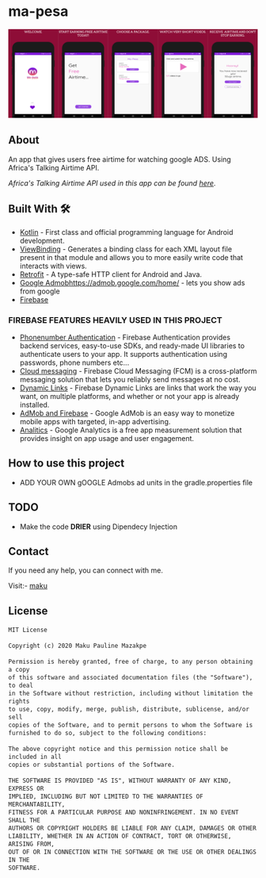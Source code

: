 # ma-pesa
![](media/mapesa.png)

## About
 An app that gives users free airtime for watching google ADS. Using Africa's Talking Airtime API.

*Africa's Talking Airtime API used in this app can be found [here](https://africastalking.com/)*.

## Built With 🛠
- [Kotlin](https://kotlinlang.org/) - First class and official programming language for Android development.
- [ViewBinding](https://developer.android.com/topic/libraries/view-binding) - Generates a binding class for each XML layout file present in that module and allows you to more easily write code that interacts with views.
- [Retrofit](https://square.github.io/retrofit/) - A type-safe HTTP client for Android and Java.
- [Google Admob]()https://admob.google.com/home/ - lets you show ads from google
- [Firebase](https://www.googleadservices.com/pagead/aclk?sa=L&ai=DChcSEwj80qes2djoAhWIse0KHVaNCxcYABAAGgJkZw&ohost=www.google.com&cid=CAESQeD2EgruEoXXKi17yB0SsKnsXyLZlgFF-2n7hn8qZ6PBYwkqIvNl2QWqk2pz2fLH2pO5IDaMWgWKXUgw0bqB5-s2&sig=AOD64_36dXngwifIMuG83n5r97uDJx1JmQ&q=&ved=2ahUKEwio-J-s2djoAhWSSxUIHUH7ARYQ0Qx6BAgbEAE&adurl=)

### FIREBASE FEATURES HEAVILY USED IN THIS PROJECT
- [Phonenumber Authentication](https://firebase.google.com/docs/auth) - Firebase Authentication provides backend services, easy-to-use SDKs, and ready-made UI libraries to authenticate users to your app. It supports authentication using passwords, phone numbers etc...
- [Cloud messaging](https://firebase.google.com/docs/cloud-messaging) - Firebase Cloud Messaging (FCM) is a cross-platform messaging solution that lets you reliably send messages at no cost.
- [Dynamic Links](https://firebase.google.com/docs/dynamic-links) - Firebase Dynamic Links are links that work the way you want, on multiple platforms, and whether or not your app is already installed.
- [AdMob and Firebase](https://firebase.google.com/docs/admob) - Google AdMob is an easy way to monetize mobile apps with targeted, in-app advertising.
- [Analitics](https://firebase.google.com/docs/analytics) - Google Analytics is a free app measurement solution that provides insight on app usage and user engagement.

## How to use this project
- ADD YOUR OWN gOOGLE Admobs ad units in the gradle.properties file

## TODO
- Make the code **DRIER** using Dipendecy Injection

## Contact
If you need any help, you can connect with me.

Visit:- [maku](https://www.linkedin.com/in/maku-mazakpe-700a3a165/)

## License
```
MIT License

Copyright (c) 2020 Maku Pauline Mazakpe

Permission is hereby granted, free of charge, to any person obtaining a copy
of this software and associated documentation files (the "Software"), to deal
in the Software without restriction, including without limitation the rights
to use, copy, modify, merge, publish, distribute, sublicense, and/or sell
copies of the Software, and to permit persons to whom the Software is
furnished to do so, subject to the following conditions:

The above copyright notice and this permission notice shall be included in all
copies or substantial portions of the Software.

THE SOFTWARE IS PROVIDED "AS IS", WITHOUT WARRANTY OF ANY KIND, EXPRESS OR
IMPLIED, INCLUDING BUT NOT LIMITED TO THE WARRANTIES OF MERCHANTABILITY,
FITNESS FOR A PARTICULAR PURPOSE AND NONINFRINGEMENT. IN NO EVENT SHALL THE
AUTHORS OR COPYRIGHT HOLDERS BE LIABLE FOR ANY CLAIM, DAMAGES OR OTHER
LIABILITY, WHETHER IN AN ACTION OF CONTRACT, TORT OR OTHERWISE, ARISING FROM,
OUT OF OR IN CONNECTION WITH THE SOFTWARE OR THE USE OR OTHER DEALINGS IN THE
SOFTWARE.
```